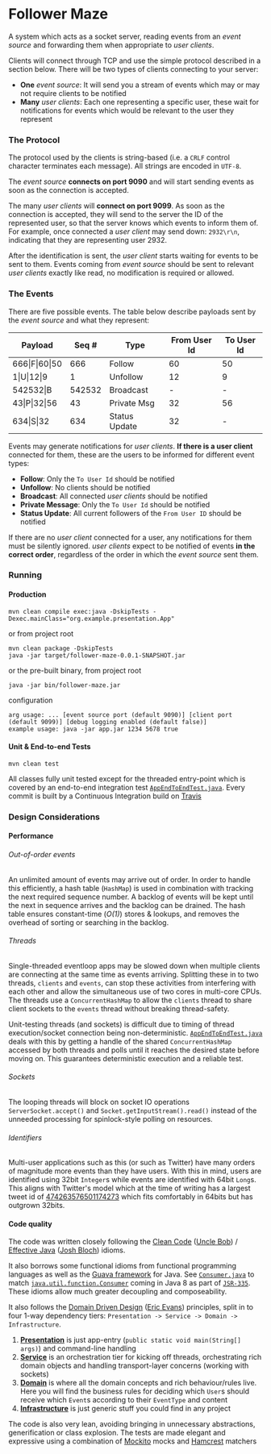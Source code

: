 # Follower Maze

A system which acts as a socket server, reading events from an *event source*
and forwarding them when appropriate to *user clients*.

Clients will connect through TCP and use the simple protocol described in a
section below. There will be two types of clients connecting to your server:

- **One** *event source*: It will send you a
stream of events which may or may not require clients to be notified
- **Many** *user clients*: Each one representing a specific user,
these wait for notifications for events which would be relevant to the
user they represent

### The Protocol
The protocol used by the clients is string-based (i.e. a `CRLF` control
character terminates each message). All strings are encoded in `UTF-8`.

The *event source* **connects on port 9090** and will start sending
events as soon as the connection is accepted.

The many *user clients* will **connect on port 9099**. As soon
as the connection is accepted, they will send to the server the ID of
the represented user, so that the server knows which events to
inform them of. For example, once connected a *user client* may send down:
`2932\r\n`, indicating that they are representing user 2932.

After the identification is sent, the *user client* starts waiting for
events to be sent to them. Events coming from *event source* should be
sent to relevant *user clients* exactly like read, no modification is
required or allowed.

### The Events
There are five possible events. The table below describe payloads
sent by the *event source* and what they represent:

| Payload                   | Seq #  | Type         | From User Id | To User Id |
|---------------------------|--------|--------------|--------------|------------|
|666&#124;F&#124;60&#124;50 | 666    | Follow       | 60           | 50         |
|1&#124;U&#124;12&#124;9    | 1      | Unfollow     | 12           | 9          |
|542532&#124;B              | 542532 | Broadcast    | -            | -          |
|43&#124;P&#124;32&#124;56  | 43     | Private Msg  | 32           | 56         |
|634&#124;S&#124;32         | 634    | Status Update| 32           | -          |


Events may generate notifications for *user clients*. **If there is a user client** connected for them, 
these are the users to be informed for different event types:

* **Follow**: Only the `To User Id` should be notified
* **Unfollow**: No clients should be notified
* **Broadcast**: All connected *user clients* should be notified
* **Private Message**: Only the `To User Id` should be notified
* **Status Update**: All current followers of the `From User ID` should be notified

If there are no *user client* connected for a user, any notifications
for them must be silently ignored. *user clients* expect to be notified of
events **in the correct order**, regardless of the order in which the
*event source* sent them.

### Running

#### Production

```mvn clean compile exec:java -DskipTests -Dexec.mainClass="org.example.presentation.App"```

or from project root

```
mvn clean package -DskipTests
java -jar target/follower-maze-0.0.1-SNAPSHOT.jar
```

or the pre-built binary, from project root

```
java -jar bin/follower-maze.jar
```

configuration

```
arg usage: ... [event source port (default 9090)] [client port (default 9099)] [debug logging enabled (default false)]
example usage: java -jar app.jar 1234 5678 true
```

#### Unit & End-to-end Tests

```mvn clean test```

All classes fully unit tested except for the threaded entry-point which is covered by an end-to-end integration test
[`AppEndToEndTest.java`](https://github.com/williamboxhall/follower-maze/blob/master/src/test/java/org/example/presentation/AppEndToEndTest.java). 
Every commit is built by a Continuous Integration build on 
[Travis](https://travis-ci.org/williamboxhall/follower-maze/builds)

### Design Considerations

#### Performance

###### Out-of-order events

An unlimited amount of events may arrive out of order. In order to handle this efficiently, a hash table (`HashMap`) is
used in combination with tracking the next required sequence number. A backlog of events will be kept until
the next in sequence arrives and the backlog can be drained. The hash table ensures constant-time (*O(1)*) stores &
lookups, and removes the overhead of sorting or searching in the backlog.

###### Threads

Single-threaded eventloop apps may be slowed down when multiple clients are connecting at the same time as events
arriving. Splitting these in to two threads, `clients` and `events`, can stop these activities from interfering with
each other and allow the simultaneous use of two cores in multi-core CPUs. The threads use a `ConcurrentHashMap` to
allow the `clients` thread to share client sockets to the `events` thread without breaking thread-safety.

Unit-testing threads (and sockets) is difficult due to timing of thread execution/socket connection being
non-deterministic.
[`AppEndToEndTest.java`](https://github.com/williamboxhall/follower-maze/blob/master/src/test/java/org/example/presentation/AppEndToEndTest.java)
deals with this by getting a handle of the shared `ConcurrentHashMap` accessed by both threads and polls until it
reaches the desired state before moving on. This guarantees deterministic execution and a reliable test.

###### Sockets

The looping threads will block on socket IO operations `ServerSocket.accept()` and
`Socket.getInputStream().read()` instead of the unneeded processing for spinlock-style polling on resources.

###### Identifiers

Multi-user applications such as this (or such as Twitter) have many orders of magnitude more events than they have
users. With this in mind, users are identified using 32bit `Integer`s while events are identified with 64bit `Long`s.
This aligns with Twitter's model which at the time of writing has a largest tweet id of
[474263576501174273](https://twitter.com/seriouspony/status/474263576501174273) which fits comfortably in 64bits but
has outgrown 32bits.

#### Code quality

The code was written closely following the
[Clean Code](http://www.barnesandnoble.com/w/clean-code-robert-c-martin/1101628669?ean=9780132350884&itm=1&usri=9780132350884)
([Uncle Bob](https://twitter.com/unclebobmartin)) /
[Effective Java](http://www.barnesandnoble.com/w/effective-java-joshua-bloch/1100507678?ean=9780321356680)
([Josh Bloch](https://twitter.com/joshbloch)) idioms.

It also borrows some functional idioms from functional programming languages as well as the
[Guava framework](https://code.google.com/p/guava-libraries/wiki/FunctionalExplained) for Java.
See 
[`Consumer.java`](https://github.com/williamboxhall/follower-maze/blob/master/src/main/java/org/example/infrastructure/Consumer.java) 
to match
[`java.util.function.Consumer`](http://docs.oracle.com/javase/8/docs/api/java/util/function/Consumer.html)
coming in Java 8 as part of [`JSR-335`](http://cr.openjdk.java.net/~dlsmith/jsr335-0.6.1/). These idioms allow
much greater decoupling and composeability.

It also follows the
[Domain Driven Design](http://books.google.com/books/about/Domain_Driven_Design.html?id=hHBf4YxMnWMC&redir_esc=y)
([Eric Evans](https://twitter.com/ericevans0)) principles, split in to four 1-way dependency tiers:
`Presentation -> Service -> Domain -> Infrastructure`.

1. [**Presentation**](https://github.com/williamboxhall/follower-maze/tree/master/src/main/java/org/example/presentation)
is just app-entry (`public static void main(String[] args)`) and command-line handling
2. [**Service**](https://github.com/williamboxhall/follower-maze/tree/master/src/main/java/org/example/service)
is an orchestration tier for kicking off threads, orchestrating rich domain objects and handling
transport-layer concerns (working with sockets)
3. [**Domain**](https://github.com/williamboxhall/follower-maze/tree/master/src/main/java/org/example/domain) 
is where all the domain concepts and rich behaviour/rules live. Here you will find the business rules for
deciding which `User`s should receive which `Event`s according to their `EventType` and content
4. [**Infrastructure**](https://github.com/williamboxhall/follower-maze/tree/master/src/main/java/org/example/infrastructure) 
is just generic stuff you could find in any project

The code is also very lean, avoiding bringing in unnecessary abstractions, generification or class explosion. The
tests are made elegant and expressive using a combination of [Mockito](https://code.google.com/p/mockito/) mocks and [Hamcrest](https://code.google.com/p/hamcrest/wiki/Tutorial) matchers
